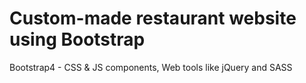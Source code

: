 # Custom-made restaurant website using Bootstrap 
Bootstrap4 - CSS & JS components, Web tools like jQuery and SASS
